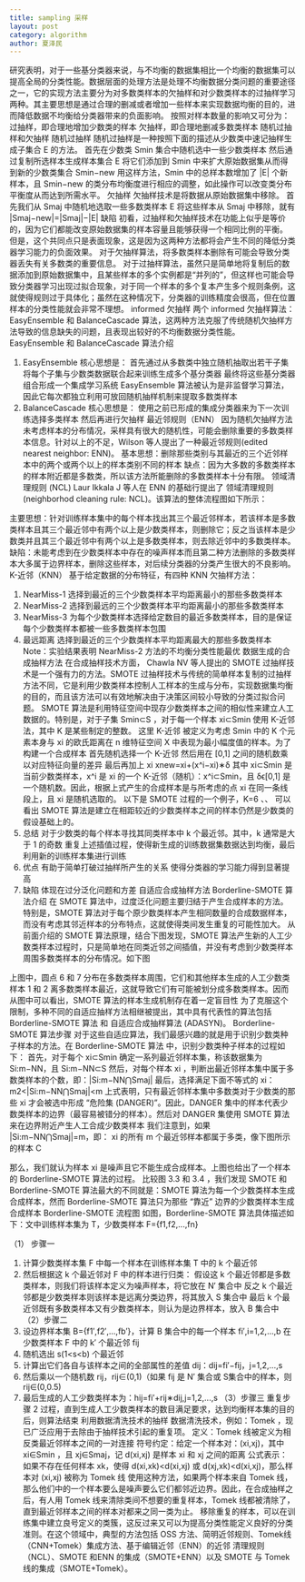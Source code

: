 ```yaml
---
title: sampling 采样
layout: post
category: algorithm
author: 夏泽民
---
```

<!-- more -->
研究表明，对于一些基分类器来说，与不均衡的数据集相比一个均衡的数据集可以提高全局的分类性能。数据层面的处理方法是处理不均衡数据分类问题的重要途径之一，它的实现方法主要分为对多数类样本的欠抽样和对少数类样本的过抽样学习两种。其主要思想是通过合理的删减或者增加一些样本来实现数据均衡的目的，进而降低数据不均衡给分类器带来的负面影响。
按照对样本数量的影响又可分为：
过抽样，即合理地增加少数类的样本
欠抽样，即合理地删减多数类样本
随机过抽样和欠抽样
随机过抽样
随机过抽样是一种按照下面的描述从少数类中速记抽样生成子集合 E 的方法。
首先在少数类 Smin 集合中随机选中一些少数类样本
然后通过复制所选样本生成样本集合 E
将它们添加到 Smin 中来扩大原始数据集从而得到新的少数类集合 Smin−new
用这样方法，Smin 中的总样本数增加了 |E| 个新样本，且 Smin−new 的类分布均衡度进行相应的调整，如此操作可以改变类分布平衡度从而达到所需水平。
欠抽样
欠抽样技术是将数据从原始数据集中移除。
首先我们从 Smaj 中随机地选取一些多数类样本 E
将这些样本从 Smaj 中移除，就有 |Smaj−new|=|Smaj|−|E|
缺陷
初看，过抽样和欠抽样技术在功能上似乎是等价的，因为它们都能改变原始数据集的样本容量且能够获得一个相同比例的平衡。
但是，这个共同点只是表面现象，这是因为这两种方法都将会产生不同的降低分类器学习能力的负面效果。
对于欠抽样算法，将多数类样本删除有可能会导致分类器丢失有关多数类的重要信息。
对于过抽样算法，虽然只是简单地将复制后的数据添加到原始数据集中，且某些样本的多个实例都是“并列的”，但这样也可能会导致分类器学习出现过拟合现象，对于同一个样本的多个复本产生多个规则条例，这就使得规则过于具体化；虽然在这种情况下，分类器的训练精度会很高，但在位置样本的分类性能就会非常不理想。
informed 欠抽样
两个 informed 欠抽样算法：EasyEnsemble 和 BalanceCascade 算法，这两种方法克服了传统随机欠抽样方法导致的信息缺失的问题，且表现出较好的不均衡数据分类性能。
EasyEnsemble 和 BalanceCascade 算法介绍
1. EasyEnsemble 核心思想是：
首先通过从多数类中独立随机抽取出若干子集
将每个子集与少数类数据联合起来训练生成多个基分类器
最终将这些基分类器组合形成一个集成学习系统
EasyEnsemble 算法被认为是非监督学习算法，因此它每次都独立利用可放回随机抽样机制来提取多数类样本
2. BalanceCascade 核心思想是：
使用之前已形成的集成分类器来为下一次训练选择多类样本
然后再进行欠抽样
最近邻规则（ENN）
因为随机欠抽样方法未考虑样本的分布情况，采样具有很大的随机性，可能会删除重要的多数类样本信息。针对以上的不足，Wilson 等人提出了一种最近邻规则(edited nearest neighbor: ENN)。
基本思想：删除那些类别与其最近的三个近邻样本中的两个或两个以上的样本类别不同的样本
缺点：因为大多数的多数类样本的样本附近都是多数类，所以该方法所能删除的多数类样本十分有限。
领域清理规则 (NCL)
Laur Ikkala J 等人在 ENN 的基础行提出了 领域清理规则 (neighborhod cleaning rule: NCL)。该算法的整体流程图如下所示：

主要思想：针对训练样本集中的每个样本找出其三个最近邻样本，若该样本是多数类样本且其三个最近邻中有两个以上是少数类样本，则删除它；反之当该样本是少数类并且其三个最近邻中有两个以上是多数类样本，则去除近邻中的多数类样本。
缺陷：未能考虑到在少数类样本中存在的噪声样本而且第二种方法删除的多数类样本大多属于边界样本，删除这些样本，对后续分类器的分类产生很大的不良影响。
K-近邻（KNN）
基于给定数据的分布特征，有四种 KNN 欠抽样方法：
1. NearMiss-1 
选择到最近的三个少数类样本平均距离最小的那些多数类样本
2. NearMiss-2 
选择到最远的三个少数类样本平均距离最小的那些多数类样本
3. NearMiss-3 
为每个少数类样本选择给定数目的最近多数类样本，目的是保证每个少数类样本都被一些多数类样本包围
4. 最远距离 
选择到最近的三个少数类样本平均距离最大的那些多数类样本
Note：实验结果表明 NearMiss-2 方法的不均衡分类性能最优
数据生成的合成抽样方法
在合成抽样技术方面， Chawla NV 等人提出的 SMOTE 过抽样技术是一个强有力的方法。SMOTE 过抽样技术与传统的简单样本复制的过抽样方法不同，它是利用少数类样本控制人工样本的生成与分布，实现数据集均衡的目的，而且该方法可以有效地解决由于决策区间较小导致的分类过拟合问题。
SMOTE 算法是利用特征空间中现存少数类样本之间的相似性来建立人工数据的。特别是，对于子集 Smin⊂S ，对于每一个样本 xi⊂Smin 使用 K-近邻法，其中 K 是某些制定的整数。
这里 K-近邻 被定义为考虑 Smin 中的 K 个元素本身与 xi 的欧氏距离在 n 维特征空间 X 中表现为最小幅度值的样本。为了构建一个合成样本
首先随机选择一个 K-近邻
然后用在 [0,1] 之间的随机数乘以对应特征向量的差异
最后再加上 xi
xnew=xi+(x^i−xi)∗δ
其中 xi⊂Smin 是当前少数类样本，x^i 是 xi 的一个 K-近邻（随机）：x^i⊂Smin，且 δϵ[0,1] 是一个随机数。因此，根据上式产生的合成样本是与所考虑的点 xi 在同一条线段上，且 xi 是随机选取的。
以下是 SMOTE 过程的一个例子，K=6
、、
可以看出 SMOTE 算法是建立在相距较近的少数类样本之间的样本仍然是少数类的假设基础上的。
1. 总结
对于少数类的每个样本寻找其同类样本中 k 个最近邻。其中，k 通常是大于 1 的奇数
重复上述插值过程，使得新生成的训练数据集数据达到均衡，最后利用新的训练样本集进行训练
2. 优点
有助于简单打破过抽样所产生的关系
使得分类器的学习能力得到显著提高
3. 缺陷
体现在过分泛化问题和方差
自适应合成抽样方法
Borderline-SMOTE 算法介绍
在 SMOTE 算法中，过度泛化问题主要归结于产生合成样本的方法。特别是，SMOTE 算法对于每个原少数类样本产生相同数量的合成数据样本，而没有考虑其邻近样本的分布特点，这就使得类间发生重复的可能性加大。
从前面介绍的 SMOTE 算法原理，结合下图发现，SMOTE 算法产生新的人工少数类样本过程时，只是简单地在同类近邻之间插值，并没有考虑到少数类样本周围多数类样本的分布情况。如下图

上图中，圆点 6 和 7 分布在多数类样本周围，它们和其他样本生成的人工少数类样本 1 和 2 离多数类样本最近，这就导致它们有可能被划分成多数类样本。因而从图中可以看出，SMOTE 算法的样本生成机制存在着一定盲目性
为了克服这个限制，多种不同的自适应抽样方法相继被提出，其中具有代表性的算法包括 Borderline-SMOTE 算法 和 自适应合成抽样算法 (ADASYN)。
Borderline-SMOTE 算法步骤
对于这些自适应算法，我们最感兴趣的就是用于识别少数类种子样本的方法。在 Borderline-SMOTE 算法 中，识别少数类种子样本的过程如下：
首先，对于每个 xi⊂Smin 确定一系列最近邻样本集，称该数据集为 Si:m−NN，且 Si:m−NN⊂S
然后，对每个样本 xi ，判断出最近邻样本集中属于多数类样本的个数，即：|Si:m−NN⋂Smaj|
最后，选择满足下面不等式的 xi：m2<|Si:m−NN⋂Smaj|<m
上式表明，只有最近邻样本集中多数类对于少数类的那些 xi 才会被选中形成 “危险集 (DANGER)”。因此，DANGER 集中的样本代表少数类样本的边界（最容易被错分的样本）。然后对 DANGER 集使用 SMOTE 算法来在边界附近产生人工合成少数类样本
我们注意到，如果 |Si:m−NN⋂Smaj|=m，即： xi 的所有 m 个最近邻样本都属于多类，像下图所示的样本 C

那么，我们就认为样本 xi 是噪声且它不能生成合成样本。上图也给出了一个样本的 Borderline-SMOTE 算法的过程。
比较图 3.3 和 3.4 ，我们发现 SMOTE 和 Borderline-SMOTE 算法最大的不同就是：SMOTE 算法为每一个少数类样本生成合成样本，然而 Borderline-SMOTE 算法只为那些 “靠近” 边界的少数类样本生成合成样本
Borderline-SMOTE 流程图
如图，Borderline-SMOTE 算法具体描述如下：文中训练样本集为 T，少数类样本 F={f1,f2,...,fn}

（1） 步骤一 
1. 计算少数类样本集 F 中每一个样本在训练样本集 T 中的 k 个最近邻 
2. 然后根据这 k 个最近邻对 F 中的样本进行归类：
假设这 k 个最近邻都是多数类样本，则我们将该样本定义为噪声样本，将它放在 N′ 集合中
反之 k 个最近邻都是少数类样本则该样本是远离分类边界，将其放入 S 集合中
最后 k 个最近邻既有多数类样本又有少数类样本，则认为是边界样本，放入 B 集合中
（2）步骤二 
1. 设边界样本集 B={f1′,f2′,...,fb′}，计算 B 集合中的每一个样本 fi′,i=1,2,...,b 在少数类样本 F 中的 k′ 个最近邻 fij 
2. 随机选出 s(1<s<b) 个最近邻 
3. 计算出它们各自与该样本之间的全部属性的差值 dij：dij=fi′−fij，j=1,2,...,s 
4. 然后乘以一个随机数 rij，rij∈(0,1)（如果 fij 是 N′ 集合或 S集合中的样本，则 rij∈(0,0.5) 
5. 最后生成的人工少数类样本为：hij=fi′+rij∗dij,j=1,2,...,s
（3）步骤三 
重复步骤 2 过程，直到生成人工少数类样本的数目满足要求，达到均衡样本集的目的后，则算法结束
利用数据清洗技术的抽样
数据清洗技术，例如：Tomek ，现已广泛应用于去除由于抽样技术引起的重复项。
定义：Tomek 线被定义为相反类最近邻样本之间的一对连接
符号约定：给定一个样本对：(xi,xj)，其中 xi∈Smin ，且 xj∈Smaj，记 d(xi,xj) 是样本 xi 和 xj 之间的距离
公式表示：如果不存在任何样本 xk，使得 d(xi,xk)<d(xi,xj) 或 d(xj,xk)<d(xi,xj)，那么样本对 (xi,xj) 被称为 Tomek 线
使用这种方法，如果两个样本来自 Tomek 线，那么他们中的一个样本要么是噪声要么它们都邻近边界。因此，在合成抽样之后，有人用 Tomek 线来清除类间不想要的重复样本，Tomek 线都被清除了，直到最近邻样本之间的样本对都来之同一类为止。
移除重复的样本，可以在训练集中建立良号定义的类簇，这反过来又可以为提高分类性能定义良好的分类准则。在这个领域中，典型的方法包括 OSS 方法、简明近邻规则、Tomek线（CNN+Tomek）集成方法、基于编辑近邻（ENN）的近邻 清理规则（NCL）、SMOTE 和ENN 的集成（SMOTE+ENN）以及 SMOTE 与 Tomek 线的集成（SMOTE+Tomek）。